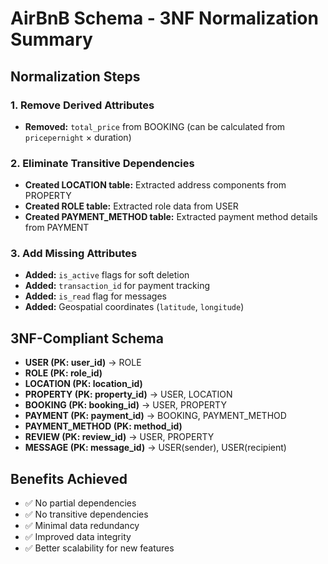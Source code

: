 # AirBnB Schema - 3NF Normalization Summary

## Normalization Steps

### 1. Remove Derived Attributes
- **Removed:** `total_price` from BOOKING (can be calculated from `pricepernight` × duration)

### 2. Eliminate Transitive Dependencies
- **Created LOCATION table:** Extracted address components from PROPERTY
- **Created ROLE table:** Extracted role data from USER
- **Created PAYMENT_METHOD table:** Extracted payment method details from PAYMENT

### 3. Add Missing Attributes
- **Added:** `is_active` flags for soft deletion
- **Added:** `transaction_id` for payment tracking
- **Added:** `is_read` flag for messages
- **Added:** Geospatial coordinates (`latitude`, `longitude`)

## 3NF-Compliant Schema
- **USER (PK: user_id)** → ROLE
- **ROLE (PK: role_id)**
- **LOCATION (PK: location_id)**
- **PROPERTY (PK: property_id)** → USER, LOCATION
- **BOOKING (PK: booking_id)** → USER, PROPERTY
- **PAYMENT (PK: payment_id)** → BOOKING, PAYMENT_METHOD
- **PAYMENT_METHOD (PK: method_id)**
- **REVIEW (PK: review_id)** → USER, PROPERTY
- **MESSAGE (PK: message_id)** → USER(sender), USER(recipient)


## Benefits Achieved
- ✅ No partial dependencies
- ✅ No transitive dependencies  
- ✅ Minimal data redundancy
- ✅ Improved data integrity
- ✅ Better scalability for new features